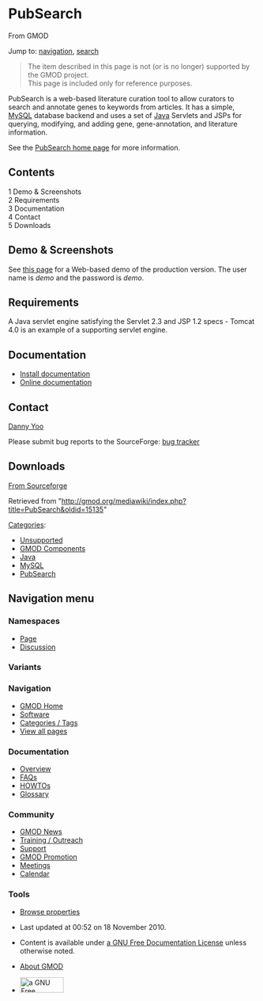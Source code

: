 <div id="mw-page-base" class="noprint">

</div>

<div id="mw-head-base" class="noprint">

</div>

<div id="content" class="mw-body" role="main">

<span id="top"></span>

<div id="mw-js-message" style="display:none;">

</div>



# <span dir="auto">PubSearch</span>

<div id="bodyContent">

<div id="siteSub">

From GMOD

</div>

<div id="contentSub">

</div>

<div id="jump-to-nav" class="mw-jump">

Jump to: [navigation](#mw-navigation), [search](#p-search)

</div>

<div id="mw-content-text" class="mw-content-ltr" lang="en" dir="ltr">

> The item described in this page is not (or is no longer) supported by
> the GMOD project.  
> This page is included only for reference purposes.

PubSearch is a web-based literature curation tool to allow curators to
search and annotate genes to keywords from articles. It has a simple,
[MySQL](MySQL "MySQL") database backend and uses a set of
[Java](Category:Java "Category:Java") Servlets and JSPs for querying,
modifying, and adding gene, gene-annotation, and literature information.

See the <a href="http://pubsearch.org" class="external text"
rel="nofollow">PubSearch home page</a> for more information.

  

<div id="toc" class="toc">

<div id="toctitle">

## Contents

</div>

- [<span class="tocnumber">1</span> <span class="toctext">Demo &
  Screenshots</span>](#Demo_.26_Screenshots)
- [<span class="tocnumber">2</span>
  <span class="toctext">Requirements</span>](#Requirements)
- [<span class="tocnumber">3</span>
  <span class="toctext">Documentation</span>](#Documentation)
- [<span class="tocnumber">4</span>
  <span class="toctext">Contact</span>](#Contact)
- [<span class="tocnumber">5</span>
  <span class="toctext">Downloads</span>](#Downloads)

</div>

## <span id="Demo_.26_Screenshots" class="mw-headline">Demo & Screenshots</span>

See
<a href="http://tesuque.stanford.edu:9999/pubdemo" class="external text"
rel="nofollow">this page</a> for a Web-based demo of the production
version. The user name is *demo* and the password is *demo*.

## <span id="Requirements" class="mw-headline">Requirements</span>

A Java servlet engine satisfying the Servlet 2.3 and JSP 1.2 specs -
Tomcat 4.0 is an example of a supporting servlet engine.

  

## <span id="Documentation" class="mw-headline">Documentation</span>

- <a href="http://pubsearch.org/releases/install_guide.pdf"
  class="external text" rel="nofollow">Install documentation</a>
- <a href="http://tesuque.stanford.edu/pubsearch.org/pubsearchFrame.html"
  class="external text" rel="nofollow">Online documentation</a>

  

## <span id="Contact" class="mw-headline">Contact</span>

<a href="mailto:dyoo@acoma.stanford.edu" class="external text"
rel="nofollow">Danny Yoo</a>

Please submit bug reports to the SourceForge: <a
href="http://sourceforge.net/tracker/?func=add&amp;group_id=27707&amp;atid=511475"
class="external text" rel="nofollow">bug tracker</a>

  

## <span id="Downloads" class="mw-headline">Downloads</span>

<a
href="http://sourceforge.net/project/showfiles.php?group_id=27707&amp;package_id=100560&amp;release_id=238168"
class="external text" rel="nofollow">From Sourceforge</a>

</div>

<div class="printfooter">

Retrieved from
"<http://gmod.org/mediawiki/index.php?title=PubSearch&oldid=15135>"

</div>

<div id="catlinks" class="catlinks">

<div id="mw-normal-catlinks" class="mw-normal-catlinks">

[Categories](Special:Categories "Special:Categories"):

- [Unsupported](Category:Unsupported "Category:Unsupported")
- [GMOD Components](Category:GMOD_Components "Category:GMOD Components")
- [Java](Category:Java "Category:Java")
- [MySQL](Category:MySQL "Category:MySQL")
- [PubSearch](Category:PubSearch "Category:PubSearch")

</div>

</div>

<div class="visualClear">

</div>

</div>

</div>

<div id="mw-navigation">

## Navigation menu

<div id="mw-head">



<div id="left-navigation">

<div id="p-namespaces" class="vectorTabs" role="navigation"
aria-labelledby="p-namespaces-label">

### Namespaces

- <span id="ca-nstab-main"><a href="PubSearch" accesskey="c"
  title="View the content page [c]">Page</a></span>
- <span id="ca-talk"><a
  href="http://gmod.org/mediawiki/index.php?title=Talk:PubSearch&amp;action=edit&amp;redlink=1"
  accesskey="t"
  title="Discussion about the content page [t]">Discussion</a></span>

</div>

<div id="p-variants" class="vectorMenu emptyPortlet" role="navigation"
aria-labelledby="p-variants-label">

### 

### Variants[](#)

<div class="menu">

</div>

</div>

</div>

<div id="right-navigation">





</div>



</div>

</div>

</div>

<div id="mw-panel">

<div id="p-logo" role="banner">

<a href="Main_Page"
style="background-image: url(../images/GMOD-cogs.png);"
title="Visit the main page"></a>

</div>

<div id="p-Navigation" class="portal" role="navigation"
aria-labelledby="p-Navigation-label">

### Navigation

<div class="body">

- <span id="n-GMOD-Home">[GMOD Home](Main_Page)</span>
- <span id="n-Software">[Software](GMOD_Components)</span>
- <span id="n-Categories-.2F-Tags">[Categories /
  Tags](Categories)</span>
- <span id="n-View-all-pages">[View all pages](Special:AllPages)</span>

</div>

</div>

<div id="p-Documentation" class="portal" role="navigation"
aria-labelledby="p-Documentation-label">

### Documentation

<div class="body">

- <span id="n-Overview">[Overview](Overview)</span>
- <span id="n-FAQs">[FAQs](Category:FAQ)</span>
- <span id="n-HOWTOs">[HOWTOs](Category:HOWTO)</span>
- <span id="n-Glossary">[Glossary](Glossary)</span>

</div>

</div>

<div id="p-Community" class="portal" role="navigation"
aria-labelledby="p-Community-label">

### Community

<div class="body">

- <span id="n-GMOD-News">[GMOD News](GMOD_News)</span>
- <span id="n-Training-.2F-Outreach">[Training /
  Outreach](Training_and_Outreach)</span>
- <span id="n-Support">[Support](Support)</span>
- <span id="n-GMOD-Promotion">[GMOD Promotion](GMOD_Promotion)</span>
- <span id="n-Meetings">[Meetings](Meetings)</span>
- <span id="n-Calendar">[Calendar](Calendar)</span>

</div>

</div>

<div id="p-tb" class="portal" role="navigation"
aria-labelledby="p-tb-label">

### Tools

<div class="body">


- <span id="t-smwbrowselink"><a href="Special:Browse/PubSearch" rel="smw-browse">Browse
  properties</a></span>


</div>

</div>

</div>

</div>

<div id="footer" role="contentinfo">

- <span id="footer-info-lastmod">Last updated at 00:52 on 18 November
  2010.</span>
<!-- - <span id="footer-info-viewcount">44,433 page views.</span> -->
- <span id="footer-info-copyright">Content is available under
  <a href="http://www.gnu.org/licenses/fdl-1.3.html" class="external"
  rel="nofollow">a GNU Free Documentation License</a> unless otherwise
  noted.</span>

<!-- -->

- <span id="footer-places-about">[About
  GMOD](GMOD:About "GMOD:About")</span>

<!-- -->

- <span id="footer-copyrightico">[<img src="http://www.gnu.org/graphics/gfdl-logo-small.png" width="88"
  height="31" alt="a GNU Free Documentation License" />](http://www.gnu.org/licenses/fdl-1.3.html)</span>




</div>
